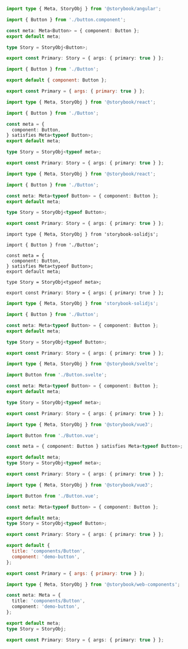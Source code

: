 ```ts filename="CSF 3" renderer="angular" language="ts"
import type { Meta, StoryObj } from '@storybook/angular';

import { Button } from './button.component';

const meta: Meta<Button> = { component: Button };
export default meta;

type Story = StoryObj<Button>;

export const Primary: Story = { args: { primary: true } };
```

```js filename="CSF 3" renderer="common" language="js"
import { Button } from './Button';

export default { component: Button };

export const Primary = { args: { primary: true } };
```

```ts filename="CSF 3" renderer="react" language="ts-4-9"
import type { Meta, StoryObj } from '@storybook/react';

import { Button } from './Button';

const meta = {
  component: Button,
} satisfies Meta<typeof Button>;
export default meta;

type Story = StoryObj<typeof meta>;

export const Primary: Story = { args: { primary: true } };
```

```ts filename="CSF 3" renderer="react" language="ts"
import type { Meta, StoryObj } from '@storybook/react';

import { Button } from './Button';

const meta: Meta<typeof Button> = { component: Button };
export default meta;

type Story = StoryObj<typeof Button>;

export const Primary: Story = { args: { primary: true } };
```

```tsx filename="CSF 3" renderer="solid" language="ts-4-9"
import type { Meta, StoryObj } from 'storybook-solidjs';

import { Button } from './Button';

const meta = {
  component: Button,
} satisfies Meta<typeof Button>;
export default meta;

type Story = StoryObj<typeof meta>;

export const Primary: Story = { args: { primary: true } };
```

```ts filename="CSF 3" renderer="solid" language="ts"
import type { Meta, StoryObj } from 'storybook-solidjs';

import { Button } from './Button';

const meta: Meta<typeof Button> = { component: Button };
export default meta;

type Story = StoryObj<typeof Button>;

export const Primary: Story = { args: { primary: true } };
```

```ts filename="Button.stories.ts" renderer="svelte" language="ts"
import type { Meta, StoryObj } from '@storybook/svelte';

import Button from './Button.svelte';

const meta: Meta<typeof Button> = { component: Button };
export default meta;

type Story = StoryObj<typeof meta>;

export const Primary: Story = { args: { primary: true } };
```

```ts filename="CSF 3" renderer="vue" language="ts-4-9"
import type { Meta, StoryObj } from '@storybook/vue3';

import Button from './Button.vue';

const meta = { component: Button } satisfies Meta<typeof Button>;

export default meta;
type Story = StoryObj<typeof meta>;

export const Primary: Story = { args: { primary: true } };
```

```ts filename="CSF 3" renderer="vue" language="ts"
import type { Meta, StoryObj } from '@storybook/vue3';

import Button from './Button.vue';

const meta: Meta<typeof Button> = { component: Button };

export default meta;
type Story = StoryObj<typeof Button>;

export const Primary: Story = { args: { primary: true } };
```

```js filename="CSF 3" renderer="web-components" language="js"
export default {
  title: 'components/Button',
  component: 'demo-button',
};

export const Primary = { args: { primary: true } };
```

```ts filename="CSF 3" renderer="web-components" language="ts"
import type { Meta, StoryObj } from '@storybook/web-components';

const meta: Meta = {
  title: 'components/Button',
  component: 'demo-button',
};

export default meta;
type Story = StoryObj;

export const Primary: Story = { args: { primary: true } };
```

